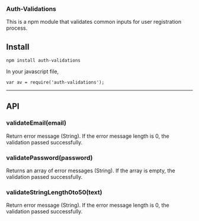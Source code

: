 ### Auth-Validations
This is a npm module that validates common inputs for
user registration process.

## Install
```
npm install auth-validations
```
In your javascript file,
```
var av = require('auth-validations');
```
---

## API

### validateEmail(email)
Return error message (String). 
If the error message length is 0, the validation passed successfully.

### validatePassword(password)
Returns an array of error messages (String).
If the array is empty, the validation passed successfully.

### validateStringLength0to50(text)
Return error message (String).
If the error message length is 0, the validation passed successfully.